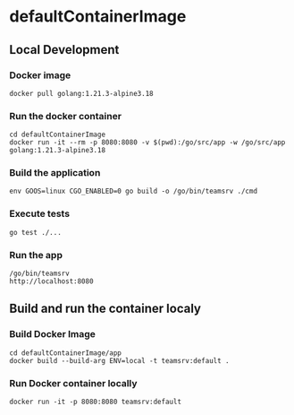 # defaultContainerImage

## Local Development

### Docker image

    docker pull golang:1.21.3-alpine3.18

### Run the docker container

    cd defaultContainerImage
    docker run -it --rm -p 8080:8080 -v $(pwd):/go/src/app -w /go/src/app golang:1.21.3-alpine3.18

### Build the application

    env GOOS=linux CGO_ENABLED=0 go build -o /go/bin/teamsrv ./cmd

### Execute tests

    go test ./...

### Run the app

    /go/bin/teamsrv
    http://localhost:8080

## Build and run the container localy

### Build Docker Image

    cd defaultContainerImage/app
    docker build --build-arg ENV=local -t teamsrv:default .
    
### Run Docker container locally

    docker run -it -p 8080:8080 teamsrv:default
